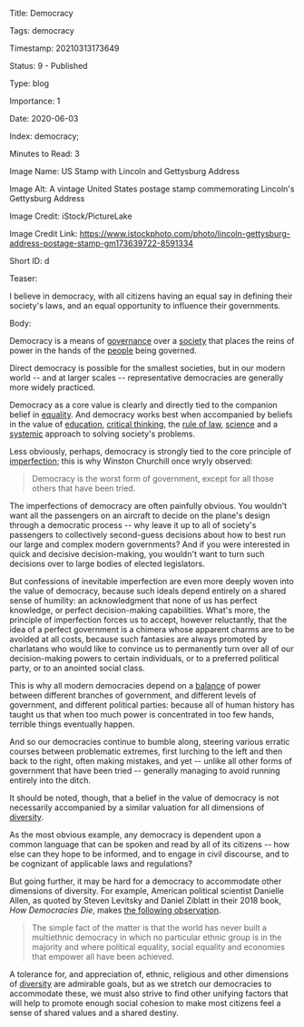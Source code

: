 Title:  Democracy

Tags:   democracy

Timestamp: 20210313173649

Status: 9 - Published

Type:   blog

Importance: 1

Date:   2020-06-03

Index:  democracy; 

Minutes to Read: 3

Image Name: US Stamp with Lincoln and Gettysburg Address

Image Alt: A vintage United States postage stamp commemorating Lincoln's Gettysburg Address

Image Credit: iStock/PictureLake

Image Credit Link: https://www.istockphoto.com/photo/lincoln-gettysburg-address-postage-stamp-gm173639722-8591334

Short ID: d

Teaser: 

I believe in democracy, with all citizens having an equal say in defining their society's laws, and an equal opportunity to influence their governments.


Body: 

Democracy is a means of [governance][] over a [society][] that places the reins of power in the hands of the [people][humanism] being governed. 

Direct democracy is possible for the smallest societies, but in our modern world -- and at larger scales -- representative democracies are generally more widely practiced. 

Democracy as a core value is clearly and directly tied to the companion belief in [equality][]. And democracy works best when accompanied by beliefs in the value of [education][], [critical thinking][ct], the [rule of law][rol], [science][] and a [systemic][] approach to solving society's problems. 

Less obviously, perhaps, democracy is strongly tied to the core principle of [imperfection][]; this is why Winston Churchill once wryly observed:

> Democracy is the worst form of government, except for all those others that have been tried.

The imperfections of democracy are often painfully obvious. You wouldn't want all the passengers on an aircraft to decide on the plane's design through a democratic process -- why leave it up to all of society's passengers to collectively second-guess decisions about how to best run our large and complex modern governments? And if you were interested in quick and decisive decision-making, you wouldn't want to turn such decisions over to large bodies of elected legislators. 

But confessions of inevitable imperfection are even more deeply woven into the value of democracy, because such ideals depend entirely on a shared sense of humility: an acknowledgment that none of us has perfect knowledge, or perfect decision-making capabilities. What's more, the principle of imperfection forces us to accept, however reluctantly, that the idea of a perfect government is a chimera whose apparent charms are to be avoided at all costs, because such fantasies are always promoted by charlatans who would like to convince us to permanently turn over all of our decision-making powers to certain individuals, or to a preferred political party, or to an anointed social class. 

This is why all modern democracies depend on a [balance][] of power between different branches of government, and different levels of government, and different political parties: because all of human history has taught us that when too much power is concentrated in too few hands, terrible things eventually happen.

And so our democracies continue to bumble along, steering various erratic courses between problematic extremes, first lurching to the left and then back to the right, often making mistakes, and yet -- unlike all other forms of government that have been tried -- generally managing to avoid running entirely into the ditch.  

It should be noted, though, that a belief in the value of democracy is not necessarily accompanied by a similar valuation for all dimensions of [diversity][].   

As the most obvious example, any democracy is dependent upon a common language that can be spoken and read by all of its citizens -- how else can they hope to be informed, and to engage in civil discourse, and to be cognizant of applicable laws and regulations? 

But going further, it may be hard for a democracy to accommodate other dimensions of diversity. For example, American political scientist Danielle Allen, as quoted by Steven Levitsky and Daniel Ziblatt in their 2018 book, *How Democracies Die*, makes [the following observation][allen]. 

> The simple fact of the matter is that the world has never built a multiethnic democracy in which no particular ethnic group is in the majority and where political equality, social equality and economies that empower all have been achieved. 

A tolerance for, and appreciation of, ethnic, religious and other dimensions of [diversity][] are admirable goals, but as we stretch our democracies to accommodate these, we must also strive to find other unifying factors that will help to promote enough social cohesion to make most citizens feel a sense of shared values and a shared destiny. 

[allen]: https://www.washingtonpost.com/opinions/charlottesville-is-not-the-continuation-of-an-old-fight-it-is-something-new/2017/08/13/971812f6-8029-11e7-b359-15a3617c767b_story.html

[balance]: ../../tags/balance.html

[ct]: ../../tags/critical-thinking.html

[democracy]: ../../tags/democracy.html

[diversity]: ../../tags/diversity.html

[education]: ../../tags/education.html

[equality]: ../../tags/equality.html

[imperfection]: ../../tags/imperfection.html

[rol]: ../../tags/rule-of-law.html

[science]: ../../tags/science.html

[systemic]: ../../tags/systemic.html

[governance]: ../../tags/governance.html

[society]: ../../tags/society.html

[humanism]: ../../tags/humanism.html
